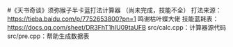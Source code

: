 #《天书奇谈》须弥猴子半卡蓝打法计算器
（尚未完成，技能不全）
打法来源：https://tieba.baidu.com/p/7752653800?pn=1 鸣谢枯叶蝶大佬
技能蓝耗表：https://docs.qq.com/sheet/DR3FhT1hIU09taUFB
src/calc.cpp：计算器源代码
src/pre.cpp：帮助生成数据表